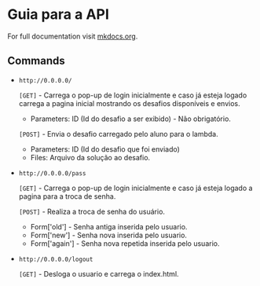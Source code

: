 # Guia para a API

For full documentation visit [mkdocs.org](https://mkdocs.org).

## Commands

* `http://0.0.0.0/` 

   `[GET]` - Carrega o pop-up de login inicialmente e caso já esteja logado carrega a pagina inicial mostrando os desafios disponíveis e envios.
    * Parameters: ID (Id do desafio a ser exibido) - Não obrigatório.

   `[POST]` - Envia o desafio carregado pelo aluno para o lambda.
    * Parameters: ID (Id do desafio que foi enviado)
    * Files: Arquivo da solução ao desafio.

* `http://0.0.0.0/pass` 

   `[GET]` - Carrega o pop-up de login inicialmente e caso já esteja logado a pagina para a troca de senha.

   `[POST]` - Realiza a troca de senha do usuário.
    * Form['old'] - Senha antiga inserida pelo usuario.
    * Form['new'] - Senha nova inserida pelo usuario.
    * Form['again'] - Senha nova repetida inserida pelo usuario.

* `http://0.0.0.0/logout` 

   `[GET]` - Desloga o usuario e carrega o index.html.
